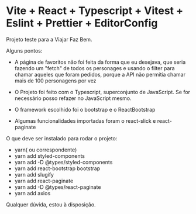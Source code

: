 # Vite + React + Typescript + Vitest + Eslint + Prettier + EditorConfig

Projeto teste para a Viajar Faz Bem.

Alguns pontos:

- A página de favoritos não foi feita da forma que eu desejava,
que seria fazendo um "fetch" de todos os personages e usando o filter para
chamar aqueles que foram pedidos, porque a API não permitia chamar mais de
100 personagens por vez

- O Projeto foi feito com o Typescript, superconjunto de JavaScript.
Se for necessário posso refazer no JavaScript mesmo.

- O framework escolhido foi o bootstrap e o ReactBootstrap

- Algumas funcionalidades importadas foram o react-slick e react-paginate


O que deve ser instalado para rodar o projeto:
- yarn( ou correspondente)
- yarn add styled-components
- yarn add -D @types/styled-components
- yarn add react-bootstrap bootstrap
- yarn add slugify
- yarn add react-paginate
- yarn add -D @types/react-paginate
- yarn add axios


Qualquer dúvida, estou à disposição.
